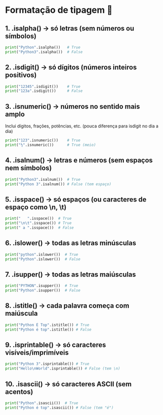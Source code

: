 # Formatação de tipagem 🐍
## 1. .isalpha() → só letras (sem números ou símbolos)
```py
print("Python".isalpha())   # True
print("Python3".isalpha())  # False
```
## 2. .isdigit() → só dígitos (números inteiros positivos)
```py
print("12345".isdigit())    # True
print("123a".isdigit())     # False
```
## 3. .isnumeric() → números no sentido mais amplo
Inclui dígitos, frações, potências, etc. (pouca diferença para isdigit no dia a dia)

```py
print("123".isnumeric())    # True
print("½".isnumeric())      # True (meio)
```
## 4. .isalnum() → letras e números (sem espaços nem símbolos)
```py
print("Python3".isalnum())  # True
print("Python 3".isalnum()) # False (tem espaço)
```
## 5. .isspace() → só espaços (ou caracteres de espaço como \n, \t)
```py
print("   ".isspace())  # True
print("\n\t".isspace()) # True
print(" a ".isspace())  # False
```
## 6. .islower() → todas as letras minúsculas
```py
print("python".islower())  # True
print("Python".islower())  # False
```
## 7. .isupper() → todas as letras maiúsculas
```py
print("PYTHON".isupper())  # True
print("Python".isupper())  # False
```
## 8. .istitle() → cada palavra começa com maiúscula
```py
print("Python É Top".istitle()) # True
print("Python é top".istitle()) # False
```
## 9. .isprintable() → só caracteres visíveis/imprimíveis
```py
print("Python 3".isprintable()) # True
print("Hello\nWorld".isprintable()) # False (tem \n)
```
## 10. .isascii() → só caracteres ASCII (sem acentos)
```py
print("Python".isascii())  # True
print("Python é top".isascii()) # False (tem "é")
```
